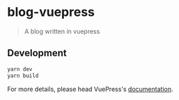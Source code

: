 # blog-vuepress

> A blog written in vuepress

## Development

```bash
yarn dev
yarn build
```

For more details, please head VuePress's [documentation](https://v1.vuepress.vuejs.org/).

